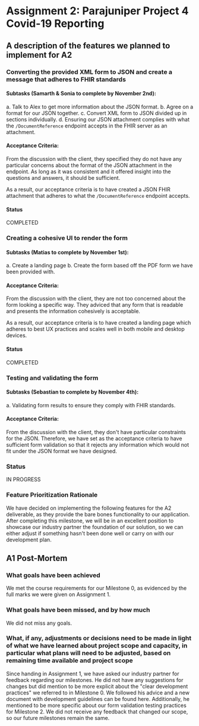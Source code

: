 # Assignment 2: Parajuniper Project 4 Covid-19 Reporting

## A description of the features we planned to implement for A2

### Converting the provided XML form to JSON and create a message that adheres to FHIR standards

#### Subtasks (Samarth & Sonia to complete by November 2nd):
a. Talk to Alex to get more information about the JSON format.
b. Agree on a format for our JSON together.
c. Convert XML form to JSON divided up in sections individually.
d. Ensuring our JSON attachment complies with what the `/DocumentReference` endpoint accepts in the FHIR server as an attachment.

#### Acceptance Criteria:
From the discussion with the client, they specified they do not have any particular concerns about the format of the JSON attachment in the endpoint. As long as it was consistent and it offered insight into the questions and answers, it should be sufficient.

As a result, our acceptance criteria is to have created a JSON FHIR attachment that adheres to what the `/DocumentReference` endpoint accepts.

#### Status
COMPLETED

### Creating a cohesive UI to render the form

#### Subtasks (Matias to complete by November 1st):
a. Create a landing page
b. Create the form based off the PDF form we have been provided with.

#### Acceptance Criteria:
From the discussion with the client, they are not too concerned about the form looking a specific way. They adviced that any form that is readable and presents the information cohesively is acceptable.

As a result, our acceptance criteria is to have created a landing page which adheres to best UX practices and scales well in both mobile and desktop devices.

#### Status
COMPLETED

### Testing and validating the form

#### Subtasks (Sebastian to complete by November 4th):
a. Validating form results to ensure they comply with FHIR standards.

#### Acceptance Criteria:
From the discussion with the client, they don't have particular constraints for the JSON. Therefore, we have set as the acceptance criteria to have sufficient form validation so that it rejects any information which would not fit under the JSON format we have designed.

### Status
IN PROGRESS

### Feature Prioritization Rationale

We have decided on implementing the following features for the A2 deliverable, as they provide the bare bones functionality to our application. After completing this milestone, we will be in an excellent position to showcase our industry partner the foundation of our solution, so we can either adjust if something hasn't been done well or carry on with our development plan.

## A1 Post-Mortem

### What goals have been achieved
We met the course requirements for our Milestone 0, as evidenced by the full marks we were given on Assignment 1.

### What goals have been missed, and by how much
We did not miss any goals.

### What, if any, adjustments or decisions need to be made in light of what we have learned about project scope and capacity, in particular what plans will need to be adjusted, based on remaining time available and project scope
Since handing in Assignment 1, we have asked our industry partner for feedback regarding our milestones. He did not have any suggestions for changes but did mention to be more explicit about the "clear development practices" we referred to in Milestone 0. We followed his advice and a new document with development guidelines can be found here. Additionally, he mentioned to be more specific about our form validation testing practices for Milestone 2. We did not receive any feedback that changed our scope, so our future milestones remain the same.
